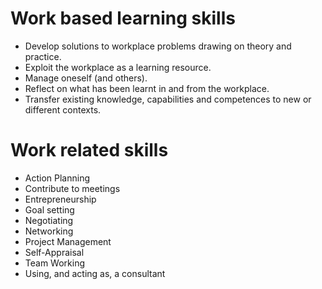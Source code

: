 
# Work based learning skills

- Develop solutions to workplace problems drawing on theory and practice.
- Exploit the workplace as a learning resource.
- Manage oneself (and others).
- Reflect on what has been learnt in and from the workplace.
- Transfer existing knowledge, capabilities and competences to new or different contexts. 


# Work related skills

- Action Planning
- Contribute to meetings
- Entrepreneurship
- Goal setting
- Negotiating
- Networking
- Project Management
- Self-Appraisal
- Team Working
- Using, and acting as, a consultant
